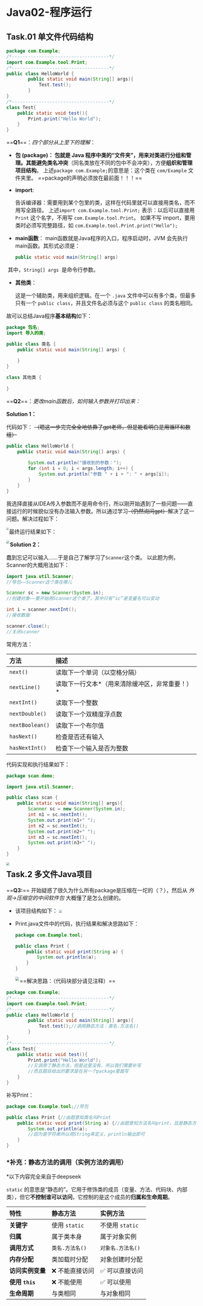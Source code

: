 # Java02-程序运行

## Task.01 单文件代码结构

```java
package com.Example;
/*------------------------------------*/
import com.Example.tool.Print;
/*------------------------------------*/
public class HelloWorld {
        public static void main(String[] args){
            Test.test();
        }
}
/*------------------------------------*/
class Test{
    public static void test(){
        Print.print("Hello World");
    }
}
```

==**Q1**==：*四个部分从上至下的理解*：

* **包 **(package)：
  包就是 Java 程序中类的“文件夹”，用来对类进行分组和管理。其能**避免类名冲突**（同名类放在不同的包中不会冲突），方便**组织和管理项目结构**。
  上述`package com.Example;`的意思是：这个类在 `com/Example` 文件夹里。
  ==package的声明必须放在最前面！！！==
  
* **import**:

  告诉编译器：需要用到某个包里的类，这样在代码里就可以直接用类名，而不用写全路径。
  上述`import com.Example.tool.Print;` 表示：以后可以直接用 `Print` 这个名字，不用写 `com.Example.tool.Print`。
  如果不写 import，要用类时必须写完整路径，如
  `com.Example.tool.Print.print("Hello");`

* **main函数**：
  main函数就是Java程序的入口，程序启动时，JVM 会先执行main函数。其形式必须是：

  ```java
  public static void main(String[] args)
  ```

​	其中，`String[] args `是命令行参数。

* **其他类**：

  这是一个辅助类，用来组织逻辑。在一个 `.java` 文件中可以有多个类，但最多只有一个 `public class`，并且文件名必须与这个 `public class` 的类名相同。

故可以总结Java程序**基本结构**如下：

```Java
package 包名;         
import 导入的类;      

public class 类名 {  
    public static void main(String[] args) {
        
    }
}

class 其他类 {        
    
}
```

==**Q2**==：*更改main函数后，如何输入参数并打印出来：*

**Solution 1：**

代码如下：
~~（嗯这一步完完全全地依靠了gpt老师，但是能看明白是用循环和数组）~~

```java
public class HelloWorld {
    public static void main(String[] args) {
        
        System.out.println("接收到的参数：");
        for (int i = 0; i < args.length; i++) {
            System.out.println("参数 " + i + ": " + args[i]);
        }
    }
}
```

我选择直接从IDEA传入参数而不是用命令行，所以刚开始遇到了一些问题——直接运行的时候貌似没有办法输入参数。所以通过学习~~（仍然询问gpt）~~解决了这一问题。解决过程如下：

<img src="https://pic1.imgdb.cn/item/68cec49bc5157e1a88208dfe.jpg" style="zoom:38%;" align="left" />

最终运行结果如下：

<img src="https://pic1.imgdb.cn/item/68cec49bc5157e1a88208dfa.png" style="zoom:50%;" align="left"/>

**Solution 2：**

蠢到忘记可以输入……于是自己了解学习了`Scanner`这个类。
以此题为例，Scanner的大概用法如下：

```java
import java.util.Scanner;
//导包——Scanner这个类在哪儿

Scanner sc = new Scanner(System.in);
//创建对象——要开始用Scanner这个类了，其中只有“sc”是变量名可以变动

int i = scanner.nextInt();
//接收数据

scanner.close();
//关闭scanner
```

常用方法：

| 方法            | 描述                                           |
| :-------------- | :--------------------------------------------- |
| `next()`        | 读取下一个单词（以空格分隔）                   |
| `nextLine()`    | 读取下一行文本*（用来清除缓冲区，非常重要！）* |
| `nextInt()`     | 读取下一个整数                                 |
| `nextDouble()`  | 读取下一个双精度浮点数                         |
| `nextBoolean()` | 读取下一个布尔值                               |
| `hasNext()`     | 检查是否还有输入                               |
| `hasNextInt()`  | 检查下一个输入是否为整数                       |

代码实现和执行结果如下：

```java
package scan.demo;

import java.util.Scanner;

public class scan {
    public static void main(String[] args){
        Scanner sc = new Scanner(System.in);
        int n1 = sc.nextInt();
        System.out.print(n1+" ");
        int n2 = sc.nextInt();
        System.out.print(n2+" ");
        int n3 = sc.nextInt();
        System.out.print(n3+" ");
    }
}
```

<img src="https://pic1.imgdb.cn/item/68cec49bc5157e1a88208dfc.png" style="zoom: 50%;" align="left"/>

## Task.2 多文件Java项目

==**Q3:**==
开始疑惑了很久为什么所有package是压缩在一坨的（？），然后从 *外观->压缩空的中间软件包* 大概懂了是怎么创建的。

* 该项目结构如下：
  <img src="https://pic1.imgdb.cn/item/68cec49bc5157e1a88208dfd.png" style="zoom:48%;" />

* Print.java文件中的代码，执行结果和解决思路如下：
  
  ```java
  package com.Example.tool;
  
  public class Print {
      public static void print(String a) {
          System.out.println(a);
      }
  } 
  ```
  
  <img src="https://pic1.imgdb.cn/item/68cec49bc5157e1a88208dfb.png" style="zoom:60%;" align="left"/>

==解决思路：（代码块部分请见注释）==

```java
package com.Example;
/*------------------------------------*/
import com.Example.tool.Print;
/*------------------------------------*/
public class HelloWorld {
        public static void main(String[] args){
            Test.test();//调用静态方法：类名.方法名()
        }
}
/*------------------------------------*/
class Test{
    public static void test(){
        Print.print("Hello World");
        //又调用了静态方法，但是这里没有，所以我们需要补写
        //而且题目给出的要求是在另一个package里面写
    }
}
```

补写Print：

```java
package com.Example.tool;//导包

public class Print {//由题意知类名叫Print
    public static void print(String a) {//由题意知方法名叫print，且是静态方法所以要加static
        System.out.println(a);
        //因为是字符串所以用String来定义，println输出即可
    }
}
```

### *补充：静态方法的调用（实例方法的调用）

*以下内容完全来自于deepseek

`static` 的意思是“静态的”。它用于修饰类的成员（变量、方法、代码块、内部类），但它**不控制谁可以访问**，它控制的是这个成员的**归属和生命周期**。

| 特性             | 静态方法        | 实例方法          |
| :--------------- | :-------------- | :---------------- |
| **关键字**       | 使用 `static`   | 不使用 `static`   |
| **归属**         | 属于类本身      | 属于对象实例      |
| **调用方式**     | `类名.方法名()` | `对象名.方法名()` |
| **内存分配**     | 类加载时分配    | 对象创建时分配    |
| **访问实例变量** | ❌ 不能直接访问  | ✅ 可以直接访问    |
| **使用 `this`**  | ❌ 不能使用      | ✅ 可以使用        |
| **生命周期**     | 与类相同        | 与对象相同        |

